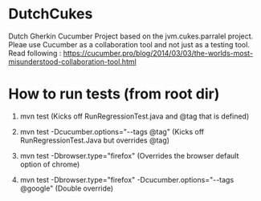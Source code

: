 DutchCukes
==========

Dutch Gherkin Cucumber Project based on the jvm.cukes.parralel project. Pleae use Cucumber as a collaboration tool and not just as a testing tool. Read following : https://cucumber.pro/blog/2014/03/03/the-worlds-most-misunderstood-collaboration-tool.html


How to run tests (from root dir)
==========

1) mvn test (Kicks off RunRegressionTest.java and @tag that is defined) 

2) mvn test -Dcucumber.options="--tags @tag" (Kicks off RunRegressionTest.Java but overrides @tag)

3) mvn test -Dbrowser.type="firefox" (Overrides the browser default option of chrome)

4) mvn test -Dbrowser.type="firefox" -Dcucumber.options="--tags @google" (Double override)



